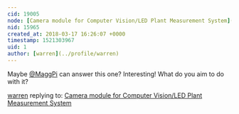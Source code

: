 ```yaml
---
cid: 19005
node: [Camera module for Computer Vision/LED Plant Measurement System](../notes/SangHo/03-17-2018/camera-module-for-computer-vision-led-plant-measurement-system)
nid: 15965
created_at: 2018-03-17 16:26:07 +0000
timestamp: 1521303967
uid: 1
author: [warren](../profile/warren)
---
```


Maybe [@MaggPi](/profile/MaggPi) can answer this one? Interesting! What do you aim to do with it?

[warren](../profile/warren) replying to: [Camera module for Computer Vision/LED Plant Measurement System](../notes/SangHo/03-17-2018/camera-module-for-computer-vision-led-plant-measurement-system)

